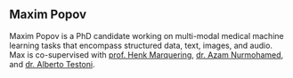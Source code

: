 ## Maxim Popov

Maxim Popov is a PhD candidate working on multi-modal medical machine learning tasks that encompass structured data, text, images, and audio. Max is co-supervised with [prof. Henk Marquering](https://scholar.google.nl/citations?user=OVt4Ah4AAAAJ&hl=en), [dr. Azam Nurmohamed](https://www.amsterdamumc.nl/nl/zorgverleners/dr.-azam-nurmohamed.htm), and [dr. Alberto Testoni](https://albertotestoni.github.io/).

